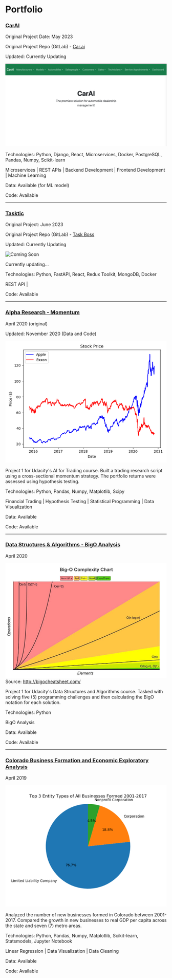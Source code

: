 # Portfolio

### [CarAI](https://github.com/ryancur/CarAI)

Original Project Date: May 2023

Original Project Repo (GitLab) - [Car.ai](https://gitlab.com/smalhadid/carai)

Updated: Currently Updating

[![CarAI Main Page](images/CarAI-main-page.png)](https://github.com/ryancur/CarAI)

Technologies: Python, Django, React, Microservices, Docker, PostgreSQL, Pandas, Numpy, Scikit-learn

Microservices | REST APIs | Backend Development | Frontend Development | Machine Learning

Data: Available (for ML model)

Code: Available

---

### [Tasktic](https://github.com/ryancur/Tasktic)

Original Project: June 2023

Original Project Repo (GitLab) - [Task Boss](https://gitlab.com/the-brain-cell/task-boss)

Updated: Currently Updating

![Coming Soon]()

Currently updating...


Technologies: Python, FastAPI, React, Redux Toolkit, MongoDB, Docker

REST API | 


Code: Available

---

### [Alpha Research - Momentum](https://github.com/ryancur/Alpha-Research-Momentum)

April 2020 (original)

Updated: November 2020 (Data and Code)

![Apple & Exxon](images/stock_price_AAPL_XOM.png)

Project 1 for Udacity's AI for Trading course. Built a trading research script using a cross-sectional momentum strategy. The portfolio returns were assessed using hypothesis testing.


Technologies: Python, Pandas, Numpy, Matplotlib, Scipy

Financial Trading | Hypothesis Testing | Statistical Programming | Data Visualization


Data: Available

Code: Available

---

### [Data Structures & Algorithms - BigO Analysis](https://github.com/ryancur/Data-Structures-Algorithms-BigO)

April 2020

![BigO Chart](images/BigO_notation.jpeg)
Source: http://bigocheatsheet.com/

Project 1 for Udacity's Data Structures and Algorithms course. Tasked with solving five (5) programming challenges and then calculating the BigO notation for each solution.


Technologies: Python

BigO Analysis


Data: Available

Code: Available

---

### [Colorado Business Formation and Economic Exploratory Analysis](https://github.com/ryancur/Colorado-Business-Formation.git)

April 2019

![](images/Top3EntityTypesofAllBusinessesFormed2001-2017.png)

Analyzed the number of new businesses formed in Colorado between 2001-2017. Compared the growth in new businesses to real GDP per capita across the state and seven (7) metro areas.


Technologies: Python, Pandas, Numpy, Matplotlib, Scikit-learn, Statsmodels, Jupyter Notebook

Linear Regression | Data Visualization | Data Cleaning


Data: Available

Code: Available
